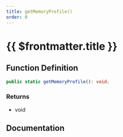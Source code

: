```yaml
---
title: getMemoryProfile()
order: 0
---
```


# {{ $frontmatter.title }}

## Function Definition

```ts
public static getMemoryProfile(): void;
```

### Returns

* void

## Documentation

<!--@include: ./parts/getMemoryProfile.md-->
